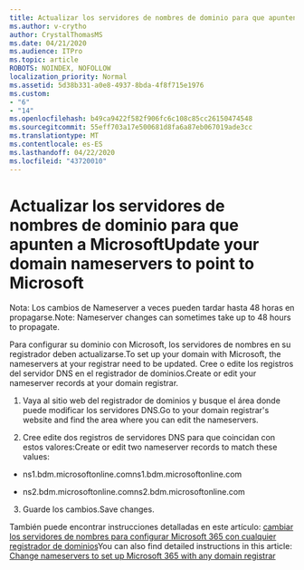 ```yaml
---
title: Actualizar los servidores de nombres de dominio para que apunten a Microsoft
ms.author: v-crytho
author: CrystalThomasMS
ms.date: 04/21/2020
ms.audience: ITPro
ms.topic: article
ROBOTS: NOINDEX, NOFOLLOW
localization_priority: Normal
ms.assetid: 5d38b331-a0e8-4937-8bda-4f8f715e1976
ms.custom:
- "6"
- "14"
ms.openlocfilehash: b49ca9422f582f906fc6c108c85cc26150474548
ms.sourcegitcommit: 55eff703a17e500681d8fa6a87eb067019ade3cc
ms.translationtype: MT
ms.contentlocale: es-ES
ms.lasthandoff: 04/22/2020
ms.locfileid: "43720010"
---
```

# <a name="update-your-domain-nameservers-to-point-to-microsoft"></a><span data-ttu-id="c202d-102">Actualizar los servidores de nombres de dominio para que apunten a Microsoft</span><span class="sxs-lookup"><span data-stu-id="c202d-102">Update your domain nameservers to point to Microsoft</span></span>

<span data-ttu-id="c202d-103">Nota: Los cambios de Nameserver a veces pueden tardar hasta 48 horas en propagarse.</span><span class="sxs-lookup"><span data-stu-id="c202d-103">Note: Nameserver changes can sometimes take up to 48 hours to propagate.</span></span>
  
<span data-ttu-id="c202d-104">Para configurar su dominio con Microsoft, los servidores de nombres en su registrador deben actualizarse.</span><span class="sxs-lookup"><span data-stu-id="c202d-104">To set up your domain with Microsoft, the nameservers at your registrar need to be updated.</span></span> <span data-ttu-id="c202d-105">Cree o edite los registros del servidor DNS en el registrador de dominios.</span><span class="sxs-lookup"><span data-stu-id="c202d-105">Create or edit your nameserver records at your domain registrar.</span></span>
  
1. <span data-ttu-id="c202d-106">Vaya al sitio web del registrador de dominios y busque el área donde puede modificar los servidores DNS.</span><span class="sxs-lookup"><span data-stu-id="c202d-106">Go to your domain registrar's website and find the area where you can edit the nameservers.</span></span>

2. <span data-ttu-id="c202d-107">Cree edite dos registros de servidores DNS para que coincidan con estos valores:</span><span class="sxs-lookup"><span data-stu-id="c202d-107">Create or edit two nameserver records to match these values:</span></span>

  - <span data-ttu-id="c202d-108">ns1.bdm.microsoftonline.com</span><span class="sxs-lookup"><span data-stu-id="c202d-108">ns1.bdm.microsoftonline.com</span></span>

  - <span data-ttu-id="c202d-109">ns2.bdm.microsoftonline.com</span><span class="sxs-lookup"><span data-stu-id="c202d-109">ns2.bdm.microsoftonline.com</span></span>

3. <span data-ttu-id="c202d-110">Guarde los cambios.</span><span class="sxs-lookup"><span data-stu-id="c202d-110">Save changes.</span></span>

<span data-ttu-id="c202d-111">También puede encontrar instrucciones detalladas en este artículo: [cambiar los servidores de nombres para configurar Microsoft 365 con cualquier registrador de dominios](https://docs.microsoft.com/office365/admin/get-help-with-domains/change-nameservers-at-any-domain-registrar)</span><span class="sxs-lookup"><span data-stu-id="c202d-111">You can also find detailed instructions in this article: [Change nameservers to set up Microsoft 365 with any domain registrar](https://docs.microsoft.com/office365/admin/get-help-with-domains/change-nameservers-at-any-domain-registrar)</span></span>
  
